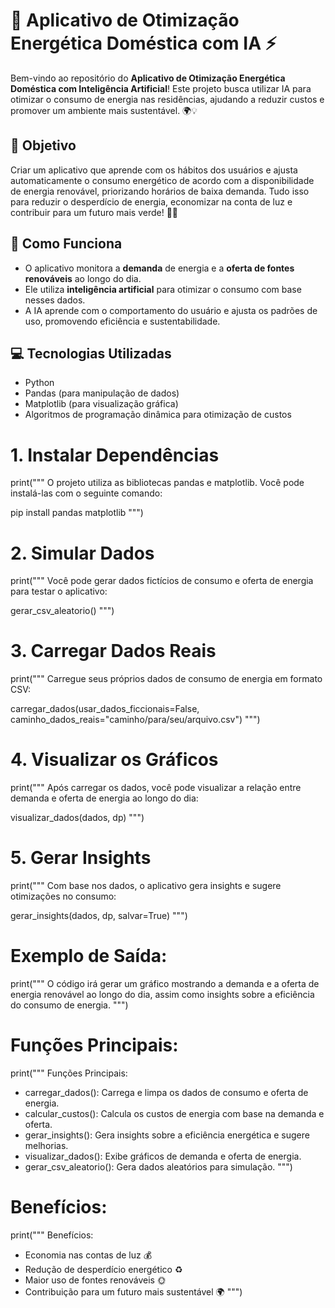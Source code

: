 # 🌱 **Aplicativo de Otimização Energética Doméstica com IA** ⚡

Bem-vindo ao repositório do **Aplicativo de Otimização Energética Doméstica com Inteligência Artificial**! Este projeto busca utilizar IA para otimizar o consumo de energia nas residências, ajudando a reduzir custos e promover um ambiente mais sustentável. 🌍💡

## 🎯 **Objetivo**
Criar um aplicativo que aprende com os hábitos dos usuários e ajusta automaticamente o consumo energético de acordo com a disponibilidade de energia renovável, priorizando horários de baixa demanda. Tudo isso para reduzir o desperdício de energia, economizar na conta de luz e contribuir para um futuro mais verde! 🌱✨

## 🧩 **Como Funciona**
- O aplicativo monitora a **demanda** de energia e a **oferta de fontes renováveis** ao longo do dia.
- Ele utiliza **inteligência artificial** para otimizar o consumo com base nesses dados.
- A IA aprende com o comportamento do usuário e ajusta os padrões de uso, promovendo eficiência e sustentabilidade.

## 💻 **Tecnologias Utilizadas**
- Python
- Pandas (para manipulação de dados)
- Matplotlib (para visualização gráfica)
- Algoritmos de programação dinâmica para otimização de custos

# 1. Instalar Dependências
print("""
O projeto utiliza as bibliotecas pandas e matplotlib. Você pode instalá-las com o seguinte comando:

pip install pandas matplotlib
""")

# 2. Simular Dados
print("""
Você pode gerar dados fictícios de consumo e oferta de energia para testar o aplicativo:

gerar_csv_aleatorio()
""")

# 3. Carregar Dados Reais
print("""
Carregue seus próprios dados de consumo de energia em formato CSV:

carregar_dados(usar_dados_ficcionais=False, caminho_dados_reais="caminho/para/seu/arquivo.csv")
""")

# 4. Visualizar os Gráficos
print("""
Após carregar os dados, você pode visualizar a relação entre demanda e oferta de energia ao longo do dia:

visualizar_dados(dados, dp)
""")

# 5. Gerar Insights
print("""
Com base nos dados, o aplicativo gera insights e sugere otimizações no consumo:

gerar_insights(dados, dp, salvar=True)
""")

# Exemplo de Saída:
print("""
O código irá gerar um gráfico mostrando a demanda e a oferta de energia renovável ao longo do dia, assim como insights sobre a eficiência do consumo de energia.
""")

# Funções Principais:
print("""
Funções Principais:
- carregar_dados(): Carrega e limpa os dados de consumo e oferta de energia.
- calcular_custos(): Calcula os custos de energia com base na demanda e oferta.
- gerar_insights(): Gera insights sobre a eficiência energética e sugere melhorias.
- visualizar_dados(): Exibe gráficos de demanda e oferta de energia.
- gerar_csv_aleatorio(): Gera dados aleatórios para simulação.
""")

# Benefícios:
print("""
Benefícios:
- Economia nas contas de luz 💰
- Redução de desperdício energético ♻️
- Maior uso de fontes renováveis 🌞
- Contribuição para um futuro mais sustentável 🌍
""")

